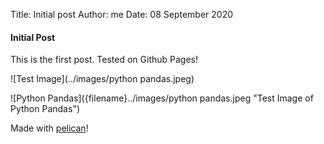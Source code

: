 Title: Initial post
Author: me
Date: 08 September 2020

#### Initial Post

This is the first post. Tested on Github Pages!

![Test Image](../images/python pandas.jpeg)

![Python Pandas]({filename}../images/python pandas.jpeg "Test Image of Python Pandas")

Made with [pelican](https://getpelican.com)!